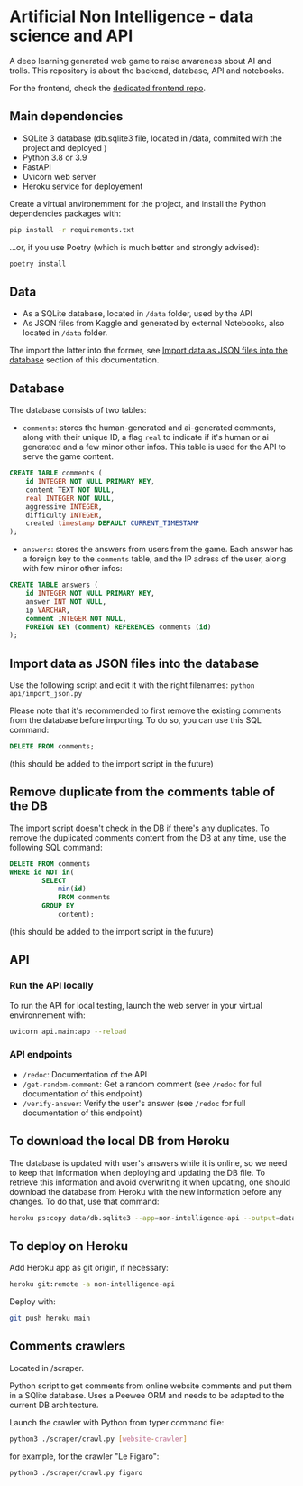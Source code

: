 # Artificial Non Intelligence - data science and API

A deep learning generated web game to raise awareness about AI and trolls.
This repository is about the backend, database, API and notebooks.

For the frontend, check the [dedicated frontend repo](https://github.com/bolinocroustibat/artificial-non-intelligence-frontend).


## Main dependencies

- SQLite 3 database (db.sqlite3 file, located in /data, commited with the project and deployed )
- Python 3.8 or 3.9
- FastAPI
- Uvicorn web server
- Heroku service for deployement

Create a virtual anvironemment for the project, and install the Python dependencies packages with:
```sh
pip install -r requirements.txt
```

...or, if you use Poetry (which is much better and strongly advised):
```sh
poetry install
```


## Data

- As a SQLite database, located in `/data` folder, used by the API
- As JSON files from Kaggle and generated by external Notebooks, also located in `/data` folder.

The import the latter into the former, see [Import data as JSON files into the database](##-Import-data-as-JSON-files-into-the-database) section of this documentation.


## Database

The database consists of two tables:

- `comments`: stores the human-generated and ai-generated comments, along with their unique ID, a flag `real` to indicate if it's human or ai generated and a few minor other infos. This table is used for the API to serve the game content.
```sql
CREATE TABLE comments (
	id INTEGER NOT NULL PRIMARY KEY,
	content TEXT NOT NULL,
	real INTEGER NOT NULL,
	aggressive INTEGER,
	difficulty INTEGER,
	created timestamp DEFAULT CURRENT_TIMESTAMP
);
```

- `answers`: stores the answers from users from the game. Each answer has a foreign key to the `comments` table, and the IP adress of the user, along with few minor other infos:
```sql
CREATE TABLE answers (
	id INTEGER NOT NULL PRIMARY KEY,
	answer INT NOT NULL,
	ip VARCHAR,
	comment INTEGER NOT NULL,
	FOREIGN KEY (comment) REFERENCES comments (id)
);
```


## Import data as JSON files into the database

Use the following script and edit it with the right filenames:
`python api/import_json.py`

Please note that it's recommended to first remove the existing comments from the database before importing. To do so, you can use this SQL command:
```sql
DELETE FROM comments;
```
(this should be added to the import script in the future)


## Remove duplicate from the comments table of the DB

The import script doesn't check in the DB if there's any duplicates.
To remove the duplicated comments content from the DB at any time, use the following SQL command:
```sql
DELETE FROM comments
WHERE id NOT in(
		SELECT
			min(id)
			FROM comments
		GROUP BY
			content);
```
(this should be added to the import script in the future)


## API

### Run the API locally
To run the API for local testing, launch the web server in your virtual environnement with:
```sh
uvicorn api.main:app --reload
```

### API endpoints
- `/redoc`: Documentation of the API
- `/get-random-comment`: Get a random comment (see `/redoc` for full documentation of this endpoint)
- `/verify-answer`: Verify the user's answer (see `/redoc` for full documentation of this endpoint)


## To download the local DB from Heroku

The database is updated with user's answers while it is online, so we need to keep that information when deploying and updating the DB file.
To retrieve this information and avoid overwriting it when updating, one should download the database from Heroku with the new information before any changes. To do that, use that command:
```sh
heroku ps:copy data/db.sqlite3 --app=non-intelligence-api --output=data/db.sqlite3
```


## To deploy on Heroku

Add Heroku app as git origin, if necessary:
```sh
heroku git:remote -a non-intelligence-api
```

Deploy with:
```sh
git push heroku main
```


## Comments crawlers

Located in /scraper.

Python script to get comments from online website comments and put them in a SQlite database. Uses a Peewee ORM and needs to be adapted to the current DB architecture.

Launch the crawler with Python from typer command file:
```sh
python3 ./scraper/crawl.py [website-crawler]
```

for example, for the crawler "Le Figaro":
```sh
python3 ./scraper/crawl.py figaro
```
